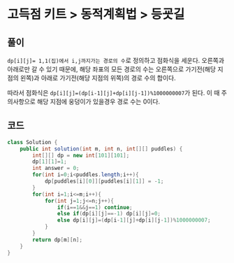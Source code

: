 # 고득점 키트 > 동적계획법 > 등굣길



## 풀이

`dp[i][j]= 1,1(집)에서 i,j까지가는 경로의 수`로 정의하고 점화식을 세운다. 오른쪽과 아래로만 갈 수 있기 때문에, 해당 좌표의 모든 경로의 수는 오른쪽으로 가기전(해당 지점의 왼쪽)과 아래로 가기전(해당 지점의 위쪽)의 경로 수의 합이다. 

따라서 점화식은 `dp[i][j]=(dp[i-1][j]+dp[i][j-1])%1000000007`가 된다. 이 때 주의사항으로 해당 지점에 웅덩이가 있을경우 경로 수는 0이다.



## 코드

```java
class Solution {
    public int solution(int m, int n, int[][] puddles) {
        int[][] dp = new int[101][101];
        dp[1][1]=1;
        int answer = 0;
        for(int i=0;i<puddles.length;i++){
            dp[puddles[i][0]][puddles[i][1]] = -1;
        }
        for(int i=1;i<=m;i++){
            for(int j=1;j<=n;j++){
                if(i==1&&j==1) continue;
                else if(dp[i][j]==-1) dp[i][j]=0;
                else dp[i][j]=(dp[i-1][j]+dp[i][j-1])%1000000007;
            }
        }
        return dp[m][n];
    }
}
```

